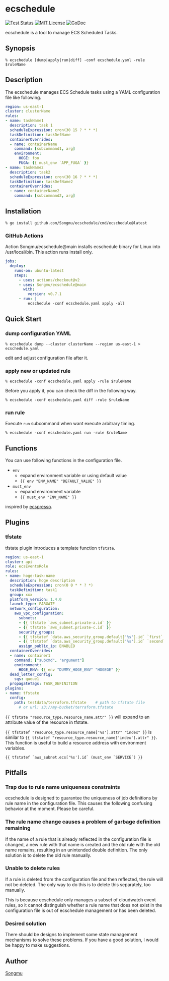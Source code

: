 ecschedule
=======

[![Test Status](https://github.com/Songmu/ecschedule/workflows/test/badge.svg?branch=main)][actions]
[![MIT License](http://img.shields.io/badge/license-MIT-blue.svg?style=flat-square)][license]
[![GoDoc](https://godoc.org/github.com/Songmu/ecschedule?status.svg)][godoc]

[actions]: https://github.com/Songmu/ecschedule/actions?workflow=test
[license]: https://github.com/Songmu/ecschedule/blob/main/LICENSE
[godoc]: https://godoc.org/github.com/Songmu/ecschedule

ecschedule is a tool to manage ECS Scheduled Tasks.

## Synopsis

```command
% ecschedule [dump|apply|run|diff] -conf ecschedule.yaml -rule $ruleName
```

## Description

The ecschedule manages ECS Schedule tasks using a YAML configuration file like following.

```yaml
region: us-east-1
cluster: clusterName
rules:
- name: taskName1
  description: task 1
  scheduleExpression: cron(30 15 ? * * *)
  taskDefinition: taskDefName
  containerOverrides:
  - name: containerName
    command: [subcommand1, arg]
    environment:
      HOGE: foo
      FUGA: {{ must_env `APP_FUGA` }}
- name: taskName2
  description: task2
  scheduleExpression: cron(30 16 ? * * *)
  taskDefinition: taskDefName2
  containerOverrides:
  - name: containerName2
    command: [subcommand2, arg]
```

## Installation

```console
% go install github.com/Songmu/ecschedule/cmd/ecschedule@latest
```

### GitHub Actions

Action Songmu/ecschedule@main installs ecschedule binary for Linux into /usr/local/bin. This action runs install only.

```yaml
jobs:
  deploy:
    runs-on: ubuntu-latest
    steps:
      - uses: actions/checkout@v2
      - uses: Songmu/ecschedule@main
        with:
          version: v0.7.1
      - run: |
          ecschedule -conf ecschedule.yaml apply -all
```

## Quick Start

### dump configuration YAML

```console
% ecschedule dump --cluster clusterName --region us-east-1 > ecschedule.yaml
```

edit and adjust configuration file after it.

### apply new or updated rule

```console
% ecschedule -conf ecschedule.yaml apply -rule $ruleName
```

Before you apply it, you can check the diff in the following way.

```console
% ecschedule -conf ecschedule.yaml diff -rule $ruleName
```

### run rule

Execute `run` subcommand when want execute arbitrary timing.

```console
% ecschedule -conf ecschedule.yaml run -rule $ruleName
```

## Functions

You can use following functions in the configuration file.

- `env`
    - expand environment variable or using default value
    - `{{ env "ENV_NAME" "DEFAULT_VALUE" }}`
- `must_env`
    - expand environment variable
    - `{{ must_env "ENV_NAME" }}`

inspired by [ecspresso](https://github.com/kayac/ecspresso).

## Plugins

### tfstate

tfstate plugin introduces a template function `tfstate`.

```yaml
region: us-east-1
cluster: api
role: ecsEventsRole
rules:
- name: hoge-task-name
  description: hoge description
  scheduleExpression: cron(0 0 * * ? *)
  taskDefinition: task1
  group: xxx
  platform_version: 1.4.0
  launch_type: FARGATE
  network_configuration:
    aws_vpc_configuration:
      subnets:
      - {{ tfstate `aws_subnet.private-a.id` }}
      - {{ tfstate `aws_subnet.private-c.id` }}
      security_groups:
      - {{ tfstatef `data.aws_security_group.default['%s'].id` `first` }}
      - {{ tfstatef `data.aws_security_group.default['%s'].id` `second` }}
      assign_public_ip: ENABLED
  containerOverrides:
  - name: container1
    command: ["subcmd", "argument"]
    environment:
      HOGE_ENV: {{ env "DUMMY_HOGE_ENV" "HOGEGE" }}
  dead_letter_config:
    sqs: queue1
  propagateTags: TASK_DEFINITION
plugins:
- name: tfstate
  config:
    path: testdata/terraform.tfstate    # path to tfstate file
      # or url: s3://my-bucket/terraform.tfstate
```

`{{ tfstate "resource_type.resource_name.attr" }}` will expand to an attribute value of the resource in tfstate.  

`{{ tfstatef "resource_type.resource_name['%s'].attr" "index" }}` is similar to `{{ tfstatef "resource_type.resource_name['index'].attr" }}`.  
This function is useful to build a resource address with environment variables.  

```
{{ tfstatef `aws_subnet.ecs['%s'].id` (must_env `SERVICE`) }}
```

## Pitfalls

### Trap due to rule name uniqueness constraints
ecschedule is designed to guarantee the uniqueness of job definitions by rule name in the configuration file. This causes the following confusing behavior at the moment. Please be careful.

### The rule name change causes a problem of garbage definition remaining
If the name of a rule that is already reflected in the configuration file is changed, a new rule with that name is created and the old rule with the old name remains, resulting in an unintended double definition. The only solution is to delete the old rule manually.

### Unable to delete rules
If a rule is deleted from the configuration file and then reflected, the rule will not be deleted. The only way to do this is to delete this separately, too manually.

This is because ecschedule only manages a subset of cloudwatch event rules, so it cannot distinguish whether a rule name that does not exist in the configuration file is out of ecschedule management or has been deleted.

### Desired solution
There should be designs to implement some state management mechanisms to solve these problems. If you have a good solution, I would be happy to make suggestions.

## Author

[Songmu](https://github.com/Songmu)
